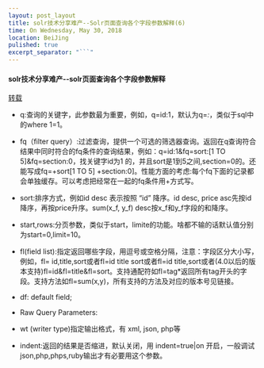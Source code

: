 ```yaml
---
layout: post_layout
title: solr技术分享难产--Solr页面查询各个字段参数解释(6)
time: On Wednesday, May 30, 2018
location: BeiJing
pulished: true
excerpt_separator: "```"
---
```


#### solr技术分享难产--solr页面查询各个字段参数解释

[转载](https://www.cnblogs.com/arli/p/6169210.html)
* q:查询的关键字，此参数最为重要，例如，q=id:1，默认为q=*:*，类似于sql中的where 1=1。

* fq（filter query）:过滤查询，提供一个可选的筛选器查询。返回在q查询符合结果中同时符合的fq条件的查询结果，例如：q=id:1&fq=sort:[1 TO 5]&fq=section:0，找关键字id为1 的，并且sort是1到5之间,section=0的。还能写成fq=+sort[1 TO 5] +section:0]。性能方面的考虑:每个fq下面的记录都会单独缓存。可以考虑把经常在一起的fq条件用+方式写。

* sort:排序方式，例如id desc 表示按照 “id” 降序。id desc, price asc先按id降序，再按price升序。sum(x_f, y_f) desc按x_f和y_f字段的和降序。

* start,rows:分页参数，类似于start，limite的功能。啥都不输的话默认值分别为start=0,limit=10。

* fl(field list):指定返回哪些字段，用逗号或空格分隔，注意：字段区分大小写，例如，fl= id,title,sort或者fl=id title sort或者fl=id title,sort或者(4.0以后的版本支持)fl=id&fl=title&fl=sort。支持通配符如fl=tag*返回所有tag开头的字段。支持方法如fl=sum(x,y)，所有支持的方法及对应的版本号见链接。

* df: default field;

* Raw Query Parameters:

* wt (writer type)指定输出格式，有 xml, json, php等

* indent:返回的结果是否缩进，默认关闭，用 indent=true|on 开启，一般调试json,php,phps,ruby输出才有必要用这个参数。